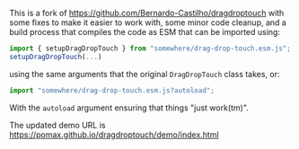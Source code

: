 This is a fork of https://github.com/Bernardo-Castilho/dragdroptouch with
some fixes to make it easier to work with, some minor code cleanup, and
a build process that compiles the code as ESM that can be imported using:

```js
import { setupDragDropTouch } from "somewhere/drag-drop-touch.esm.js";
setupDragDropTouch(...)
```

using the same arguments that the original `DragDropTouch` class takes, or:

```js
import "somewhere/drag-drop-touch.esm.js?autoload";
```

With the `autoload` argument ensuring that things "just work(tm)".

The updated demo URL is https://pomax.github.io/dragdroptouch/demo/index.html
